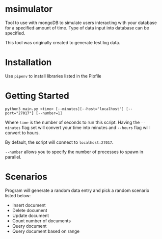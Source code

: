 # msimulator
Tool to use with mongoDB to simulate users interacting with your database for a specified amount of time. Type of data input into database can be specified.

This tool was originally created to generate test log data. 

# Installation
Use `pipenv` to install libraries listed in the Pipfile

# Getting Started
```
python3 main.py <time> [--minutes][--host="localhost"] [--port="27017"] [--number=1]
```
Where `time` is the number of seconds to run this script. Having the `--minutes` flag set will convert your time into minutes and `--hours` flag will convert to hours.

By default, the script will connect to `localhost:27017`.

`--number` allows you to specify the number of processes to spawn in parallel.


# Scenarios
Program will generate a random data entry and pick a random scenario listed below:
 * Insert document
 * Delete document
 * Update document
 * Count number of documents
 * Query document
 * Query document based on range